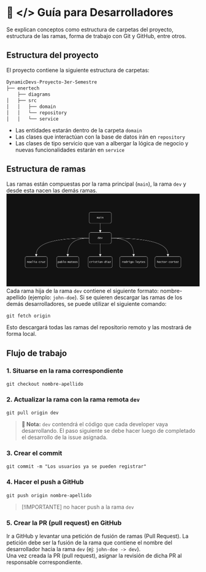 # 🔧 </> Guía para Desarrolladores
Se explican conceptos como estructura de carpetas del proyecto, estructura de las ramas, 
forma de trabajo con Git y GitHub, entre otros.
## Estructura del proyecto
El proyecto contiene la siguiente estructura de carpetas:
```
DynamicDevs-Proyecto-3er-Semestre
├── enertech
    ├── diagrams
│   ├── src
│   │   ├── domain
│   │   └── repository
│   │   └── service
```
- Las entidades estarán dentro de la carpeta `domain`
- Las clases que interactúan con la base de datos irán en `repository`
- Las clases de tipo servicio que van a albergar la lógica de negocio y nuevas funcionalidades estarán en `service`
## Estructura de ramas
Las ramas están compuestas por la rama principal (`main`), la rama `dev` y desde esta nacen las demás ramas.
![Diagrama que muestra la estructura de ramas del proyecto](diagrams/branches.svg)
Cada rama hija de la rama `dev` contiene el siguiente formato: nombre-apellido (ejemplo: `john-doe`).
Si se quieren descargar las ramas de los demás desarrolladores, se puede utilizar el siguiente comando:
```
git fetch origin
```
Esto descargará todas las ramas del repositorio remoto y las mostrará de forma local.
## Flujo de trabajo
### 1. Situarse en la rama correspondiente
```
git checkout nombre-apellido
```
### 2. Actualizar la rama con la rama remota `dev`
```
git pull origin dev
```
> **📝 Nota:** `dev` contendrá el código que cada developer vaya desarrollando.
> El paso siguiente se debe hacer luego de completado el desarrollo de la issue asignada.
### 3. Crear el commit
```
git commit -m "Los usuarios ya se pueden registrar"
```
### 4. Hacer el push a GitHub
```
git push origin nombre-apellido
```
> [!IMPORTANTE] no hacer push a la rama `dev`
### 5. Crear la PR (pull request) en GitHub
Ir a GitHub y levantar una petición de fusión de ramas (Pull Request). 
La petición debe ser la fusión de la rama que contiene el nombre del desarrollador 
hacia la rama `dev` (ej: `john-doe -> dev`). <br>
Una vez creada la PR (pull request), asignar la revisión de dicha PR al responsable correspondiente.